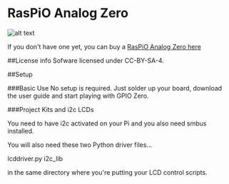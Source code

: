 # RasPiO Analog Zero

![alt text](http://raspi.tv/wp-content/uploads/2016/05/RasPiO-Analog-Zero-NOT-on-Pi-Zero-cleaned-copy_1500.jpg "RasPiO Analog Zero")


If you don't have one yet, you can buy a [RasPiO Analog Zero here](https://rasp.io/analogzero "RasPiO Analog Zero") 




##License info
Sofware licensed under CC-BY-SA-4. 


##Setup

###Basic Use
No setup is required. Just solder up your board, download the user guide and start playing with GPIO Zero.

###Project Kits and i2c LCDs 

You need to have i2c activated on your Pi and you also need smbus installed.

You will also need these two Python driver files...

lcddriver.py
i2c_lib

in the same directory where you're putting your LCD control scripts.




